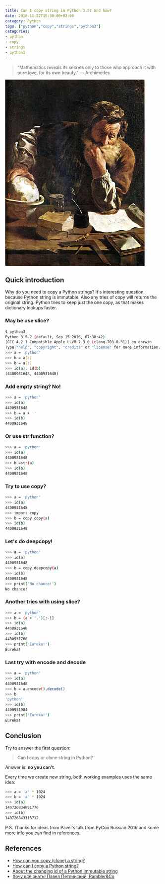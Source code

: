 ```yaml
---
title: Can I copy string in Python 3.5? And how?
date: 2016-11-22T15:30:00+02:00
category: Python
tags: ["python","copy","strings","python3"]
categories:
- python
- copy
- strings
- python3
---
```


> “Mathematics reveals its secrets only to those who approach it with pure love, for its own beauty.”
> ― Archimedes

![Domenico Fetti Archimedes](/assets/450px-Domenico-Fetti_Archimedes_1620.jpg)

## Quick introduction
Why do you need to copy a Python strings? It's interesting question, 
because Python string is immutable. Also any tries of copy will returns
the original string. Python tries to keep just the one copy, 
as that makes dictionary lookups faster.


### May be use slice?

```bash
$ python3
Python 3.5.2 (default, Sep 15 2016, 07:38:42)
[GCC 4.2.1 Compatible Apple LLVM 7.3.0 (clang-703.0.31)] on darwin
Type "help", "copyright", "credits" or "license" for more information.
>>> a = 'python'
>>> b = a[:]
>>> b = a[:]
>>> id(a), id(b)
(4400931648, 4400931648)
```

### Add empty string? No!

```bash
>>> a = 'python'
>>> id(a)
4400931648
>>> b = a + ''
>>> id(b)
4400931648  
```

### Or use str function?
```bash
>>> a = 'python'
>>> id(a)
4400931648
>>> b =str(a)
>>> id(b)
4400931648
```

### Try to use copy?
```bash
>>> a = 'python'
>>> id(a)
4400931648
>>> import copy
>>> b = copy.copy(a)
>>> id(b)
4400931648
```

### Let's do deepcopy!
```bash
>>> a = 'python'
>>> id(a)
4400931648
>>> b = copy.deepcopy(a)
>>> id(b)
4400931648
>>> print('No chance!')
No chance!
```

### Another tries with using slice?

```bash
>>> a = 'python'
>>> b = (a + '.')[:-1]
>>> id(a)
4400931648
>>> id(b)
4400931760
>>> print('Eureka!')
Eureka!
```

### Last try with encode and decode
```bash
>>> a = 'python'
>>> id(a)
4400931648
>>> b = a.encode().decode()
>>> b
'python'
>>> id(b)
4400931984
>>> print('Eureka!')
Eureka!
```


## Conclusion
Try to answer the first question: 

> Can I copy or clone string in Python?

Answer is: **no you can't**. 

Every time we create new string, both working examples 
uses the same idea:
```bash
>>> a = 'a' * 1024
>>> b = 'a' * 1024
>>> id(a)
140726834891776
>>> id(b)
140726843315712
```
P.S. Thanks for ideas from Pavel's talk from PyCon Russian 2016 and some 
more info you can find in references.

## References
- [How can you copy (clone) a string?](https://mail.python.org/pipermail/python-list/2000-October/034442.html)
- [How can I copy a Python string?](http://stackoverflow.com/questions/24804453/how-can-i-copy-a-python-string)
- [About the changing id of a Python immutable string](http://stackoverflow.com/questions/24245324/about-the-changing-id-of-a-python-immutable-string/24245514#24245514)
- [Хочу всё знать! Павел Петлинский, Rambler&Co](https://www.youtube.com/watch?v=wWEy5DkvH4Q)
